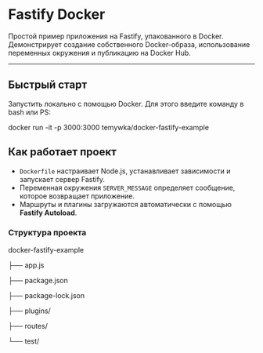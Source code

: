 # Fastify Docker

Простой пример приложения на Fastify, упакованного в Docker. Демонстрирует создание собственного Docker-образа, использование переменных окружения и публикацию на Docker Hub.

---

## Быстрый старт

Запустить локально с помощью Docker. Для этого введите команду в bash или PS:

docker run -it -p 3000:3000 temywka/docker-fastify-example

## Как работает проект

- `Dockerfile` настраивает Node.js, устанавливает зависимости и запускает сервер Fastify.
- Переменная окружения `SERVER_MESSAGE` определяет сообщение, которое возвращает приложение.
- Маршруты и плагины загружаются автоматически с помощью **Fastify Autoload**.

### Структура проекта

docker-fastify-example

├── app.js

├── package.json

├── package-lock.json

├── plugins/

├── routes/

└── test/
